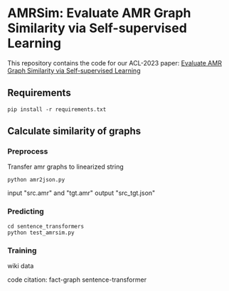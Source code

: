 # AMRSim: Evaluate AMR Graph Similarity via Self-supervised Learning

This repository contains the code for our ACL-2023 paper: [Evaluate AMR Graph Similarity via Self-supervised Learning](https://aclanthology.org/2023.acl-long.892/)


## Requirements
```
pip install -r requirements.txt
```

## Calculate similarity of graphs
### Preprocess
Transfer amr graphs to linearized string
```
python amr2json.py
```

input "src.amr" and "tgt.amr"
output "src_tgt.json"

### Predicting
```
cd sentence_transformers
python test_amrsim.py
```

### Training
wiki data


code citation:
fact-graph
sentence-transformer